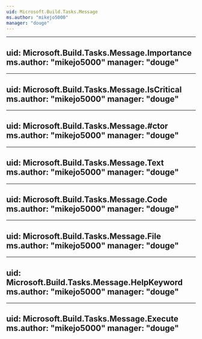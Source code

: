 ```yaml
---
uid: Microsoft.Build.Tasks.Message
ms.author: "mikejo5000"
manager: "douge"
---
```


---
uid: Microsoft.Build.Tasks.Message.Importance
ms.author: "mikejo5000"
manager: "douge"
---

---
uid: Microsoft.Build.Tasks.Message.IsCritical
ms.author: "mikejo5000"
manager: "douge"
---

---
uid: Microsoft.Build.Tasks.Message.#ctor
ms.author: "mikejo5000"
manager: "douge"
---

---
uid: Microsoft.Build.Tasks.Message.Text
ms.author: "mikejo5000"
manager: "douge"
---

---
uid: Microsoft.Build.Tasks.Message.Code
ms.author: "mikejo5000"
manager: "douge"
---

---
uid: Microsoft.Build.Tasks.Message.File
ms.author: "mikejo5000"
manager: "douge"
---

---
uid: Microsoft.Build.Tasks.Message.HelpKeyword
ms.author: "mikejo5000"
manager: "douge"
---

---
uid: Microsoft.Build.Tasks.Message.Execute
ms.author: "mikejo5000"
manager: "douge"
---
